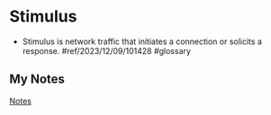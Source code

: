 # Stimulus
- Stimulus is network traffic that initiates a connection or solicits a response. #ref/2023/12/09/101428 #glossary 
## My Notes
[Notes](mynotes/stimulus-notes.md)
